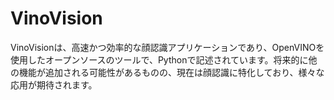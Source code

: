 # VinoVision
VinoVisionは、高速かつ効率的な顔認識アプリケーションであり、OpenVINOを使用したオープンソースのツールで、Pythonで記述されています。将来的に他の機能が追加される可能性があるものの、現在は顔認識に特化しており、様々な応用が期待されます。

